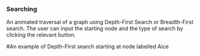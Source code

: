 ### Searching

An animated traversal of a graph using Depth-First Search or Breadth-First search. The user can input the starting node and the type of search by clicking the relevant button.

#An example of Depth-First search starting at node labelled Aice

